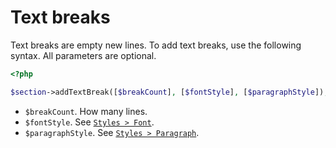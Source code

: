 # Text breaks

Text breaks are empty new lines. To add text breaks, use the following syntax. All parameters are optional.

``` php
<?php

$section->addTextBreak([$breakCount], [$fontStyle], [$paragraphStyle]);
```

- ``$breakCount``. How many lines.
- ``$fontStyle``. See [`Styles > Font`](../styles/font.md).
- ``$paragraphStyle``. See [`Styles > Paragraph`](../styles/paragraph.md).